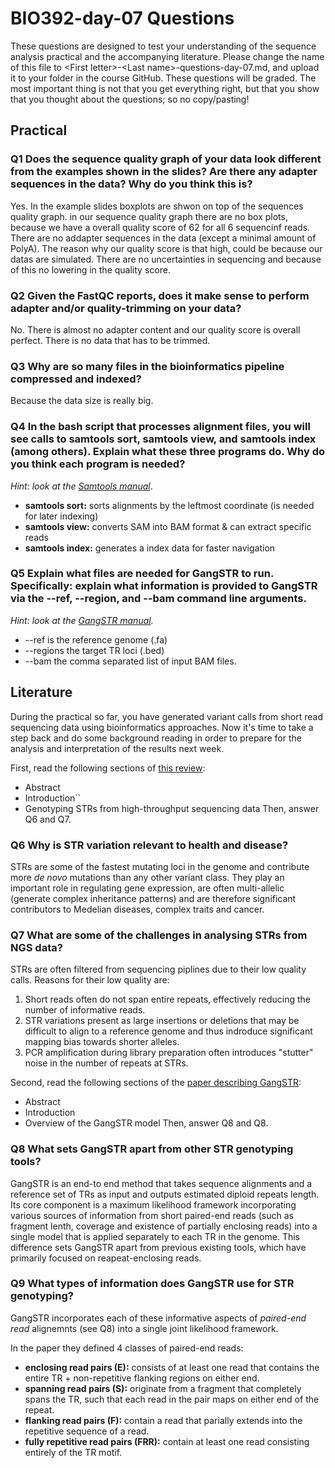 
# BIO392-day-07 Questions 
These questions are designed to test your understanding of the sequence analysis practical and the accompanying literature. Please change the name of this file to \<First letter\>-\<Last name\>-questions-day-07.md, and upload it to your folder in the course GitHub.
These questions will be graded. The most important thing is not that you get everything right, but that you show that you thought about the questions; so no copy/pasting!

## Practical

### Q1 **Does the sequence quality graph of your data look different from the examples shown in the slides? Are there any adapter sequences in the data? Why do you think this is?**
Yes. In the example slides boxplots are shwon on top of the sequences quality graph. in our sequence quality graph there are no box plots, because we have a overall quality score of 62 for all 6 sequencinf reads. There are no addapter sequences in the data (except a minimal amount of PolyA). The reason why our quality score is that high, could be because our datas are simulated. There are no uncertainties in sequencing and because of this no lowering in the quality score.

### Q2 **Given the FastQC reports, does it make sense to perform adapter and/or quality-trimming on your data?**
No. There is almost no adapter content and our quality score is overall perfect. There is no data that has to be trimmed.

### Q3 **Why are so many files in the bioinformatics pipeline compressed and indexed?**
Because the data size is really big.

### Q4 **In the bash script that processes alignment files, you will see calls to samtools sort, samtools view, and samtools index (among others). Explain what these three programs do. Why do you think each program is needed?**
*Hint: look at the [Samtools manual](http://www.htslib.org/doc/samtools.html)*.
- **samtools sort:** sorts alignments by the leftmost coordinate (is needed for later indexing)
- **samtools view:** converts SAM into BAM format & can extract specific reads
- **samtools index:** generates a index data for faster navigation

### Q5 **Explain what files are needed for GangSTR to run. Specifically: explain what information is provided to GangSTR via the --ref, --region, and --bam command line arguments.**
*Hint: look at the [GangSTR manual](https://github.com/gymreklab/gangstr).*
- --ref is the reference genome (.fa)
- --regions the target TR loci (.bed) 
- --bam the comma separated list of input BAM files.

## Literature
During the practical so far, you have generated variant calls from short read sequencing data using bioinformatics approaches. Now it's time to take a step back and do some background reading in order to prepare for the analysis and interpretation of the results next week. 

First, read the following sections of [this review](https://www.sciencedirect.com/science/article/pii/S0959437X16301538):
* Abstract
* Introduction``
* Genotyping STRs from high-throughput sequencing data
Then, answer Q6 and Q7.

### Q6 **Why is STR variation relevant to health and disease?**
STRs are some of the fastest mutating loci in the genome and contribute more *de novo* mutations than any other variant class. They play an important role in regulating gene expression, are often multi-allelic (generate complex inheritance patterns) and are therefore significant contributors to Medelian diseases, complex traits and cancer.

### Q7 **What are some of the challenges in analysing STRs from NGS data?**
STRs are often filtered from sequencing piplines due to their low quality calls.
Reasons for their low quality are:
1. Short reads often do not span entire repeats, effectively reducing the number of informative reads.
2. STR variations present as large insertions or deletions that may be difficult to align to a reference genome and thus indroduce significant mapping bias towards shorter alleles.
3. PCR amplification during library preparation often introduces "stutter" noise in the number of repeats at STRs.


Second, read the following sections of the [paper describing GangSTR](https://academic.oup.com/nar/article/47/15/e90/5518310):
* Abstract
* Introduction
* Overview of the GangSTR model
Then, answer Q8 and Q8.

### Q8 **What sets GangSTR apart from other STR genotyping tools?**
GangSTR is an end-to end method that takes sequence alignments and a reference set of TRs as input and outputs estimated diploid repeats length. Its core component is a maximum likelihood framework incorporating various sources of information from short paired-end reads (such as fragment lenth, coverage and existence of partially enclosing reads) into a single model that is applied separately to each TR in the genome. 
This difference sets GangSTR apart from previous existing tools, which have primarily focused on reapeat-enclosing reads. 


### Q9 **What types of information does GangSTR use for STR genotyping?**
GangSTR incorporates each of these informative aspects of *paired-end read* alignemnts (see Q8) into a single joint likelihood framework.

In the paper they defined 4 classes of paired-end reads:
- **enclosing read pairs (E):** consists of at least one read that contains the entire TR + non-repetitive flanking regions on either end.
- **spanning read pairs (S):** originate from a fragment that completely spans the TR, such that each read in the pair maps on either end of the repeat.
- **flanking read pairs (F):** contain a read that parially extends into the repetitive sequence of a read.
- **fully repetitive read pairs (FRR):** contain at least one read consisting entirely of the TR motif.


